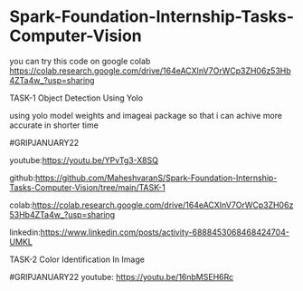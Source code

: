 # Spark-Foundation-Internship-Tasks-Computer-Vision
you can try this code on google colab https://colab.research.google.com/drive/164eACXInV7OrWCp3ZH06z53Hb4ZTa4w_?usp=sharing

TASK-1
Object Detection Using Yolo

using yolo model weights and imageai package so that i can achive more accurate in shorter time


#GRIPJANUARY22

youtube:https://youtu.be/YPvTg3-X8SQ

github:https://github.com/MaheshvaranS/Spark-Foundation-Internship-Tasks-Computer-Vision/tree/main/TASK-1

colab:https://colab.research.google.com/drive/164eACXInV7OrWCp3ZH06z53Hb4ZTa4w_?usp=sharing

linkedin:https://www.linkedin.com/posts/activity-6888453068468424704-UMKL




TASK-2
Color Identification In Image

#GRIPJANUARY22
youtube: https://youtu.be/16nbMSEH6Rc 

